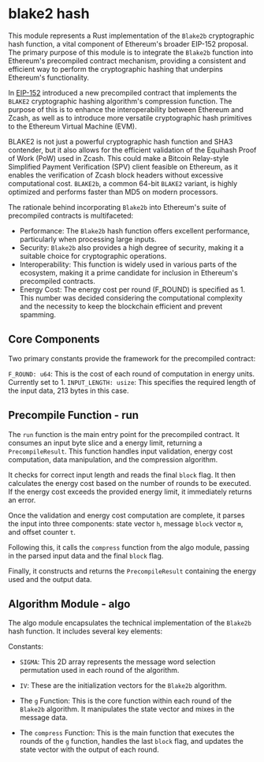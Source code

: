 # blake2 hash

This module represents a Rust implementation of the `Blake2b` cryptographic hash function, a vital component of Ethereum's broader EIP-152 proposal. The primary purpose of this module is to integrate the `Blake2b` function into Ethereum's precompiled contract mechanism, providing a consistent and efficient way to perform the cryptographic hashing that underpins Ethereum's functionality.

In [EIP-152](https://eips.ethereum.org/EIPS/eip-152) introduced a new precompiled contract that implements the `BLAKE2` cryptographic hashing algorithm's compression function. The purpose of this is to enhance the interoperability between Ethereum and Zcash, as well as to introduce more versatile cryptographic hash primitives to the Ethereum Virtual Machine (EVM).

BLAKE2 is not just a powerful cryptographic hash function and SHA3 contender, but it also allows for the efficient validation of the Equihash Proof of Work (PoW) used in Zcash. This could make a Bitcoin Relay-style Simplified Payment Verification (SPV) client feasible on Ethereum, as it enables the verification of Zcash block headers without excessive computational cost. `BLAKE2b`, a common 64-bit `BLAKE2` variant, is highly optimized and performs faster than MD5 on modern processors.

The rationale behind incorporating `Blake2b` into Ethereum's suite of precompiled contracts is multifaceted:

- Performance: The `Blake2b` hash function offers excellent performance, particularly when processing large inputs.
- Security: `Blake2b` also provides a high degree of security, making it a suitable choice for cryptographic operations.
- Interoperability: This function is widely used in various parts of the ecosystem, making it a prime candidate for inclusion in Ethereum's precompiled contracts.
- Energy Cost: The energy cost per round (F_ROUND) is specified as 1. This number was decided considering the computational complexity and the necessity to keep the blockchain efficient and prevent spamming.

## Core Components

Two primary constants provide the framework for the precompiled contract:

`F_ROUND: u64`: This is the cost of each round of computation in energy units. Currently set to 1.
`INPUT_LENGTH: usize`: This specifies the required length of the input data, 213 bytes in this case.

## Precompile Function - run

The `run` function is the main entry point for the precompiled contract. It consumes an input byte slice and a energy limit, returning a `PrecompileResult`. This function handles input validation, energy cost computation, data manipulation, and the compression algorithm.

It checks for correct input length and reads the final `block` flag. It then calculates the energy cost based on the number of rounds to be executed. If the energy cost exceeds the provided energy limit, it immediately returns an error.

Once the validation and energy cost computation are complete, it parses the input into three components: state vector `h`, message `block` vector `m`, and offset counter `t`.

Following this, it calls the `compress` function from the algo module, passing in the parsed input data and the final `block` flag.

Finally, it constructs and returns the `PrecompileResult` containing the energy used and the output data.

## Algorithm Module - algo

The algo module encapsulates the technical implementation of the `Blake2b` hash function. It includes several key elements:

Constants:

- `SIGMA`: This 2D array represents the message word selection permutation used in each round of the algorithm.

- `IV`: These are the initialization vectors for the `Blake2b` algorithm.

- The `g` Function: This is the core function within each round of the `Blake2b` algorithm. It manipulates the state vector and mixes in the message data.

- The `compress` Function: This is the main function that executes the rounds of the `g` function, handles the last `block` flag, and updates the state vector with the output of each round.
